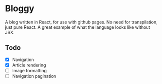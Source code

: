 # Bloggy

A blog written in React, for use with github pages. No need for transpilation, just pure React. A great example of what the language looks like without JSX.

## Todo

- [x] Navigation
- [x] Article rendering
- [ ] Image formatting
- [ ] Navigation pagination